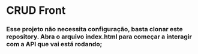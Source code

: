 # CRUD Front

### Esse projeto não necessita configuração, basta clonar este repository. Abra o arquivo index.html para começar a interagir com a API que vai está rodando;
